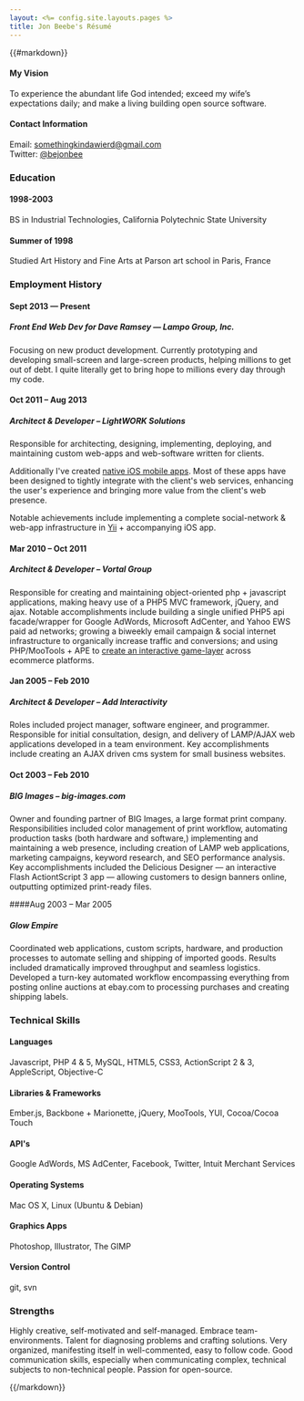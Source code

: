 ```yaml
---
layout: <%= config.site.layouts.pages %>
title: Jon Beebe's Résumé
---
```


<div class="resume">
	
{{#markdown}}

#### My Vision

To experience the abundant life God intended; exceed my wife’s expectations daily; and make a living building open source software.

#### Contact Information

Email: somethingkindawierd@gmail.com<br />
Twitter: [@bejonbee](http://twitter.com/bejonbee)

### Education

#### 1998-2003
BS in Industrial Technologies, California Polytechnic State University

#### Summer of 1998

Studied Art History and Fine Arts at Parson art school in Paris, France

### Employment History

#### Sept 2013 — Present

##### Front End Web Dev for Dave Ramsey — Lampo Group, Inc.

Focusing on new product development. Currently prototyping and developing small-screen and large-screen products, helping millions to get out of debt. I quite literally get to bring hope to millions every day through my code.

#### Oct 2011 – Aug 2013

##### Architect & Developer – LightWORK Solutions

Responsible for architecting, designing, implementing, deploying, and maintaining
custom web-apps and web-software written for clients.

Additionally I've created [native iOS mobile apps](/projects/ios-app-development.html). Most of these apps have been
designed to tightly integrate with the client's web services, enhancing the user's
experience and bringing more value from the client's web presence.

Notable achievements include implementing a complete social-network & web-app infrastructure in [Yii](yiiframework.com) + accompanying iOS app.

#### Mar 2010 – Oct 2011

##### Architect & Developer – Vortal Group

Responsible for creating and maintaining object-oriented php + javascript applications,
making heavy use of a PHP5 MVC framework, jQuery, and ajax.
Notable accomplishments include building a single unified PHP5 api facade/wrapper for
Google AdWords, Microsoft AdCenter, and Yahoo EWS paid ad networks; growing a biweekly
email campaign & social internet infrastructure to organically increase traffic and conversions;
and using PHP/MooTools + APE to [create an interactive game-layer](/projects/game-layer.html) across
ecommerce platforms.

#### Jan 2005 – Feb 2010

##### Architect & Developer – Add Interactivity

Roles included project manager, software engineer, and programmer. Responsible for initial consultation, design, and delivery of LAMP/AJAX web applications developed in a team environment. Key accomplishments include creating an AJAX driven cms system for small business websites.

#### Oct 2003 – Feb 2010

##### BIG Images – big-images.com

Owner and founding partner of BIG Images, a large format print company. Responsibilities included color management of print workflow, automating production tasks (both hardware and software,) implementing and maintaining a web presence, including creation of LAMP web applications, marketing campaigns, keyword research, and SEO performance analysis. Key accomplishments included the Delicious Designer — an interactive Flash ActiontScript 3 app — allowing customers to design banners online, outputting optimized print-ready files.

####Aug 2003 – Mar 2005

##### Glow Empire

Coordinated web applications, custom scripts, hardware, and production processes to automate selling and shipping of imported goods. Results included dramatically improved throughput and seamless logistics. Developed a turn-key automated workflow encompassing everything from posting online auctions at ebay.com to processing purchases and creating shipping labels.

### Technical Skills

#### Languages

Javascript, PHP 4 & 5, MySQL, HTML5, CSS3, ActionScript 2 & 3, AppleScript, Objective-C

#### Libraries & Frameworks

Ember.js, Backbone + Marionette, jQuery, MooTools, YUI, Cocoa/Cocoa Touch

#### API's

Google AdWords, MS AdCenter, Facebook, Twitter, Intuit Merchant Services

#### Operating Systems

Mac OS X, Linux (Ubuntu & Debian)

#### Graphics Apps

Photoshop, Illustrator, The GIMP

#### Version Control

git, svn

### Strengths

Highly creative, self-motivated and self-managed. Embrace team-environments. Talent for diagnosing problems and crafting solutions. Very organized, manifesting itself in well-commented, easy to follow code. Good communication skills, especially when communicating complex, technical subjects to non-technical people. Passion for open-source.

{{/markdown}}

</div>